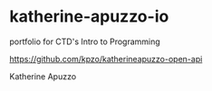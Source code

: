 # katherine-apuzzo-io
portfolio for CTD's Intro to Programming

https://github.com/kpzo/katherineapuzzo-open-api

Katherine Apuzzo
